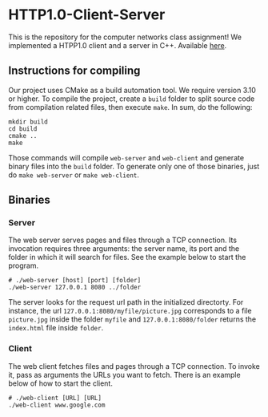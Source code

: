 # HTTP1.0-Client-Server

This is the repository for the computer networks class assignment!
We implemented a HTPP1.0 client and a server in C++.
Available [here](https://github.com/sadrianorod/Lab2CES35).

## Instructions for compiling

Our project uses CMake as a build automation tool. We require version 3.10 or higher.
To compile the project, create a `build` folder to split source code from compilation related files, then execute `make`.
In sum, do the following:

```[bash]
mkdir build
cd build
cmake ..
make
``` 

Those commands will compile `web-server` and `web-client` and generate binary files into the `build` folder.
To generate only one of those binaries, just do `make web-server` or `make web-client`.

## Binaries

### Server

The web server serves pages and files through a TCP connection. Its invocation requires three arguments:
the server name, its port and the folder in which it will search for files. See the example below to start the program.

```[bash]
# ./web-server [host] [port] [folder]
./web-server 127.0.0.1 8080 ../folder
```  
The server looks for the request url path in the initialized directorty. For instance, the url ```127.0.0.1:8080/myfile/picture.jpg``` corresponds to a file ```picture.jpg``` inside the folder ```myfile``` and ```127.0.0.1:8080/folder``` returns the ```index.html``` file inside ```folder```.


### Client

The web client fetches files and pages through a TCP connection. To invoke it, pass as arguments the URLs you want to
fetch. There is an example below of how to start the client.

```[bash]
# ./web-client [URL] [URL]
./web-client www.google.com
```
